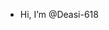 - Hi, I’m @Deasi-618

<!---
Deasi-618/Deasi-618 is a ✨ special ✨ repository because its `README.md` (this file) appears on your GitHub profile.
You can click the Preview link to take a look at your changes.
--->
